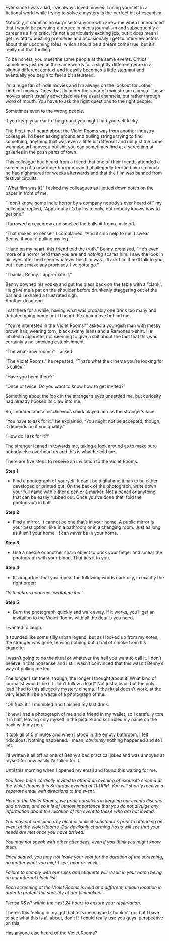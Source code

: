 Ever since I was a kid, I’ve always loved movies. Losing yourself in a fictional world while trying to solve a mystery is the perfect bit of escapism. 

Naturally, it came as no surprise to anyone who knew me when I announced that I would be pursuing a degree in media journalism and subsequently a career as a film critic. It’s not a particularly exciting job, but it does mean I get invited to bustling premieres and occasionally I get to interview actors about their upcoming roles, which should be a dream come true, but it’s really not that thrilling. 

To be honest, you meet the same people at the same events. Critics sometimes just reuse the same words for a slightly different genre in a slightly different context and it easily becomes a little stagnant and eventually you begin to feel a bit saturated. 

I’m a huge fan of indie movies and I’m always on the lookout for…other kinds of movies. Ones that fly under the radar of mainstream cinema. These movies aren’t usually advertised via the usual channels, but rather through word of mouth. You have to ask the right questions to the right people. 

Sometimes even to the wrong people.

If you keep your ear to the ground you might find yourself lucky. 

The first time I heard about the Violet Rooms was from another industry colleague. I’d been asking around and pulling strings trying to find something, anything that was even a little bit different and not just the same wannabe art nouveau bullshit you can sometimes find at a screening at galleries in the posh parts of town. 

This colleague had heard from a friend that one of their friends attended a screening of a new indie horror movie that allegedly terrified him so much he had nightmares for weeks afterwards and that the film was banned from festival circuits. 

“What film was it?” I asked my colleagues as I jotted down notes on the paper in front of me. 

“I don’t know, some indie horror by a company nobody’s ever heard of.” my colleague replied, “Apparently it’s by invite only, but nobody knows how to get one.”

I furrowed an eyebrow and smelled the bullshit from a mile off. 

“That makes no sense.” I complained, “And it’s no help to me. I swear Benny, if you’re pulling my leg…”  

“Hand on my heart, this friend told the truth.” Benny promised, “He’s even more of a horror nerd than you are and *nothing* scares him. I saw the look in his eyes after he’d seen whatever this film was. I’ll ask him if he’ll talk to you, but I can’t make any promises. I’ve gotta go.” 

“Thanks, Benny. I appreciate it.” 

Benny downed his vodka and put the glass back on the table with a “clank”. He gave me a pat on the shoulder before drunkenly staggering out of the bar and I exhaled a frustrated sigh.   
Another dead end. 

I sat there for a while, having what was probably one drink too many and debated going home until I heard the chair move behind me.

“You’re interested in the Violet Rooms?” asked a youngish man with messy brown hair, wearing torn, black skinny jeans and a Ramones t-shirt. He inhaled a cigarette, not seeming to give a shit about the fact that this was certainly a no-smoking establishment. 

“The what-now rooms?” I asked 

“The Violet Rooms.” he repeated, “That’s what the cinema you’re looking for is called.”

“Have you been there?” 

“Once or twice. Do you want to know how to get invited?” 

Something about the look in the stranger’s eyes unsettled me, but curiosity had already hooked its claw into me. 

So, I nodded and a mischievous smirk played across the stranger’s face. 

“You have to ask for it.” he explained, “You might not be accepted, though, it depends on if you qualify.” 

“How do I ask for it?” 

The stranger leaned in towards me, taking a look around as to make sure nobody else overhead us and this is what he told me. 

There are five steps to receive an invitation to the Violet Rooms. 

**Step 1** 

* Find a photograph of yourself. It can’t be digital and it has to be either developed or printed out. On the back of the photograph, write down your full name with either a pen or a marker. Not a pencil or anything that can be easily rubbed out. Once you’ve done that, fold the photograph in half. 

**Step 2**

* Find a mirror. It cannot be one that’s in your home. A public mirror is your best option, like in a bathroom or in a changing room. Just as long as it isn’t your home. It can *never* be in your home.

**Step 3** 

* Use a needle or another sharp object to prick your finger and smear the photograph with your blood. That ties it to you. 

**Step 4**

* It’s important that you repeat the following words carefully, in exactly the right order: 

*“In tenebras quaerens veritatem ibo.”* 

**Step 5**

* Burn the photograph quickly and walk away. If it works, you’ll get an invitation to the Violet Rooms with all the details you need. 

I wanted to laugh. 

It sounded like some silly urban legend, but as I looked up from my notes, the stranger was gone, leaving nothing but a trail of smoke from his cigarette.  

I wasn’t going to do the ritual or whatever the hell you want to call it. I don’t believe in that nonsense and I still wasn’t convinced that this wasn’t Benny’s way of pulling me leg. 

The longer I sat there, though, the longer I thought about it. What kind of journalist would I be if I didn’t follow a lead? Not just a lead, but the only lead I had to this allegedly mystery cinema. If the ritual doesn’t work, at the very least it’ll be a waste of a photograph of me. 

“Oh fuck it.” I mumbled and finished my last drink. 

I knew I had a photograph of me and a friend in my wallet, so I carefully tore it in half, leaving only myself in the picture and scribbled my name on the back with my pen. 

It took all of 5 minutes and when I stood in the empty bathroom, I felt ridiculous. Nothing happened. I mean, *obviously* nothing happened and so I left. 

I’d written it all off as one of Benny’s bad practical jokes and was annoyed at myself for how easily I’d fallen for it.

Until this morning when I opened my email and found this waiting for me. 

*You have been cordially invited to attend an evening of exquisite cinema at the Violet Rooms this Saturday evening at 11:11PM. You will shortly receive a separate email with directions to the event.* 

*Here at the Violet Rooms, we pride ourselves in keeping our events discreet and private, and so it is of utmost importance that you do not divulge any information about the location of the event to those who are not invited.* 

*You may not consume any alcohol or illicit substances prior to attending an event at the Violet Rooms. Our devilishly charming hosts will see that your needs are met once you have arrived.* 

*You may not speak with other attendees, even if you think you might know them.*

*Once seated, you may not leave your seat for the duration of the screening, no matter what you might see, hear or smell.*

*Failure to comply with our rules and etiquette will result in your name being on our infernal black list.* 

*Each screening at the Violet Rooms is held at a different, unique location in order to protect the sanctity of our filmmakers.* 

*Please RSVP within the next 24 hours to ensure your reservation.* 

There’s this feeling in my gut that tells me maybe I shouldn’t go, but I have to see what this is all about, don’t I? I could really use you guys’ perspective on this. 

Has anyone else heard of the Violet Rooms?